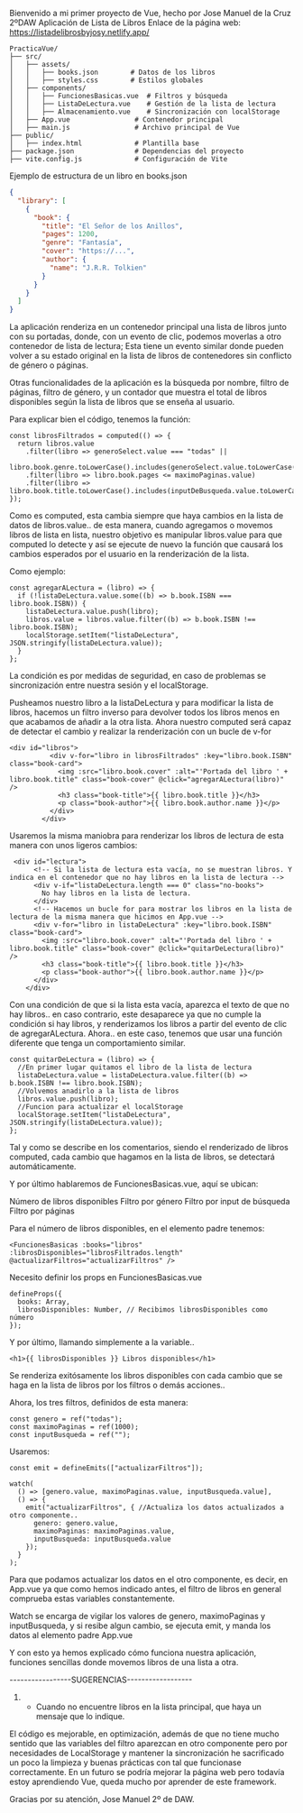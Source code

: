 Bienvenido a mi primer proyecto de Vue, hecho por Jose Manuel de la Cruz 2ºDAW
Aplicación de Lista de Libros
Enlace de la página web: https://listadelibrosbyjosy.netlify.app/
```
PracticaVue/
├── src/
│   ├── assets/
│   │   ├── books.json        # Datos de los libros
│   │   ├── styles.css        # Estilos globales
│   ├── components/
│   │   ├── FuncionesBasicas.vue  # Filtros y búsqueda
│   │   ├── ListaDeLectura.vue    # Gestión de la lista de lectura
│   │   ├── Almacenamiento.vue    # Sincronización con localStorage
│   ├── App.vue                # Contenedor principal 
│   ├── main.js                # Archivo principal de Vue
├── public/
│   ├── index.html             # Plantilla base
├── package.json               # Dependencias del proyecto
├── vite.config.js             # Configuración de Vite

```


Ejemplo de estructura de un libro en books.json

```json
{
  "library": [
    {
      "book": {
        "title": "El Señor de los Anillos",
        "pages": 1200,
        "genre": "Fantasía",
        "cover": "https://...",
        "author": {
          "name": "J.R.R. Tolkien"
        }
      }
    }
  ]
}
```
La aplicación renderiza en un contenedor principal una lista de libros junto con su portadas, donde, con un evento de clic, podemos moverlas a otro contenedor de lista de lectura;
Esta tiene un evento similar donde pueden volver a su estado original en la lista de libros de contenedores sin conflicto de género o páginas.

Otras funcionalidades de la aplicación es la búsqueda por nombre, filtro de páginas, filtro de género, y un contador que muestra el total de libros disponibles según la lista de libros que se enseña al usuario.

Para explicar bien el código, tenemos la función:
```
const librosFiltrados = computed(() => {
  return libros.value
    .filter(libro => generoSelect.value === "todas" || 
                     libro.book.genre.toLowerCase().includes(generoSelect.value.toLowerCase()))
    .filter(libro => libro.book.pages <= maximoPaginas.value)
    .filter(libro => libro.book.title.toLowerCase().includes(inputDeBusqueda.value.toLowerCase()));
});
```
Como es computed, esta cambia siempre que haya cambios en la lista de datos de libros.value.. de esta manera, cuando agregamos o movemos libros de lista en lista, nuestro objetivo es manipular libros.value para que
computed lo detecte y así se ejecute de nuevo la función que causará los cambios esperados por el usuario en la renderización de la lista.

Como ejemplo:
```
const agregarALectura = (libro) => {
  if (!listaDeLectura.value.some((b) => b.book.ISBN === libro.book.ISBN)) {
    listaDeLectura.value.push(libro);
    libros.value = libros.value.filter((b) => b.book.ISBN !== libro.book.ISBN);
    localStorage.setItem("listaDeLectura", JSON.stringify(listaDeLectura.value));  
  }
};
```
La condición es por medidas de seguridad, en caso de problemas se sincronización entre nuestra sesión y el localStorage. 

Pusheamos nuestro libro a la listaDeLectura y para modificar la lista de libros, hacemos un filtro inverso para devolver todos los libros menos en que acabamos de añadir a la otra lista. Ahora nuestro computed será capaz de detectar
el cambio y realizar la renderización con un bucle de v-for
```
<div id="libros">
          <div v-for="libro in librosFiltrados" :key="libro.book.ISBN" class="book-card">
            <img :src="libro.book.cover" :alt="'Portada del libro ' + libro.book.title" class="book-cover" @click="agregarALectura(libro)" />
            <h3 class="book-title">{{ libro.book.title }}</h3>
            <p class="book-author">{{ libro.book.author.name }}</p>
          </div>
        </div>
```

Usaremos la misma maniobra para renderizar los libros de lectura de esta manera con unos ligeros cambios:
```
 <div id="lectura">
      <!-- Si la lista de lectura esta vacía, no se muestran libros. Y indica en el contenedor que no hay libros en la lista de lectura -->
      <div v-if="listaDeLectura.length === 0" class="no-books">
        No hay libros en la lista de lectura.
      </div>
      <!-- Hacemos un bucle for para mostrar los libros en la lista de lectura de la misma manera que hicimos en App.vue -->
      <div v-for="libro in listaDeLectura" :key="libro.book.ISBN" class="book-card">
        <img :src="libro.book.cover" :alt="'Portada del libro ' + libro.book.title" class="book-cover" @click="quitarDeLectura(libro)" />
        <h3 class="book-title">{{ libro.book.title }}</h3>
        <p class="book-author">{{ libro.book.author.name }}</p>
      </div>
    </div>
```

Con una condición de que si la lista esta vacía, aparezca el texto de que no hay libros.. en caso contrario, este desaparece ya que no cumple la condición si hay libros, y renderizamos los libros
a partir del evento de clic de agregarALectura. Ahora.. en este caso, tenemos que usar una función diferente que tenga un comportamiento similar.

```
const quitarDeLectura = (libro) => {
  //En primer lugar quitamos el libro de la lista de lectura
  listaDeLectura.value = listaDeLectura.value.filter((b) => b.book.ISBN !== libro.book.ISBN);
  //Volvemos anadirlo a la lista de libros
  libros.value.push(libro);
  //Funcion para actualizar el localStorage
  localStorage.setItem("listaDeLectura", JSON.stringify(listaDeLectura.value));
};
```

Tal y como se describe en los comentarios, siendo el renderizado de libros computed, cada cambio que hagamos en la lista de libros, se detectará automáticamente.

Y por último hablaremos de FuncionesBasicas.vue, aquí se ubican:

  Número de libros disponibles
  Filtro por género
  Filtro por input de búsqueda
  Filtro por páginas

Para el número de libros disponibles, en el elemento padre tenemos:
```
<FuncionesBasicas :books="libros" :librosDisponibles="librosFiltrados.length" @actualizarFiltros="actualizarFiltros" />
```

Necesito definir los props en FuncionesBasicas.vue
```
defineProps({
  books: Array,
  librosDisponibles: Number, // Recibimos librosDisponibles como número
});
```

Y por último, llamando simplemente a la variable..
```
<h1>{{ librosDisponibles }} Libros disponibles</h1>
```

Se renderiza exitósamente los libros disponibles con cada cambio que se haga en la lista de libros por los filtros o demás acciones..

Ahora, los tres filtros, definidos de esta manera:
```
const genero = ref("todas");
const maximoPaginas = ref(1000);
const inputBusqueda = ref("");
```

Usaremos: 
```
const emit = defineEmits(["actualizarFiltros"]);

watch(
  () => [genero.value, maximoPaginas.value, inputBusqueda.value],
  () => {
    emit("actualizarFiltros", { //Actualiza los datos actualizados a otro componente..
      genero: genero.value,
      maximoPaginas: maximoPaginas.value,
      inputBusqueda: inputBusqueda.value
    });
  }
);
```

Para que podamos actualizar los datos en el otro componente, es decir, en App.vue ya que como hemos indicado antes, el filtro de libros en general comprueba estas variables constantemente.

Watch se encarga de vigilar los valores de genero, maximoPaginas y inputBusqueda, y si resibe algun cambio, se ejecuta emit, y manda los datos al elemento padre App.vue

Y con esto ya hemos explicado cómo funciona nuestra aplicación, funciones sencillas donde movemos libros de una lista a otra. 

-----------------SUGERENCIAS------------------

1. - Cuando no encuentre libros en la lista principal, que haya un mensaje que lo indique.


El código es mejorable, en optimización, además de que no tiene mucho sentido que las variables del filtro aparezcan en otro componente pero por necesidades de LocalStorage y mantener la sincronización he sacrificado un poco la limpieza y buenas prácticas con tal que funcionase correctamente. En un futuro se podría mejorar la página web pero todavía estoy aprendiendo Vue, queda mucho por aprender de este framework.

Gracias por su atención, Jose Manuel 2º de DAW.














